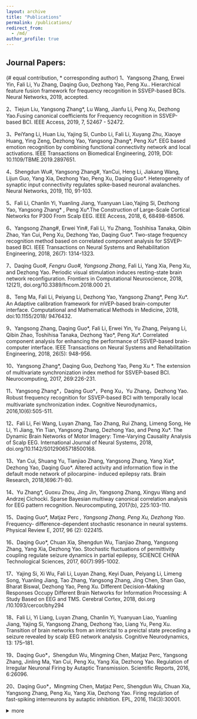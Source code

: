 ```yaml
---
layout: archive
title: "Publications"
permalink: /publications/
redirect_from: 
  - /md/
author_profile: true
---
```

Journal Papers:
------
(# equal contribution, * corresponding author)
1、Yangsong Zhang, Erwei Yin, Fali Li, Yu Zhang, Daqing Guo, Dezhong Yao, Peng Xu.. Hierarchical feature fusion framework for frequency recognition in SSVEP-based BCIs. Neural Networks, 2019, accepted. 

2、Tiejun Liu, Yangsong Zhang*, Lu Wang, Jianfu Li, Peng Xu, Dezhong Yao.Fusing canonical coefficients for Frequency recognition in SSVEP-based BCI. IEEE Access, 2019, 7, 52467 - 52472. 

3、PeiYang Li, Huan Liu, Yajing Si, Cunbo Li, Fali Li, Xuyang Zhu, Xiaoye Huang, Ying Zeng, Dezhong Yao, Yangsong Zhang*, Peng Xu*. EEG based emotion recognition by combining functional connectivity network and local activations. IEEE Transactions on Biomedical Engineering, 2019, DOI: 10.1109/TBME.2019.2897651.

4、Shengdun Wu#, Yangsong Zhang#, YanCui, Heng Li, Jiakang Wang, Lijun Guo, Yang Xia, Dezhong Yao, Peng Xu, Daqing Guo*. Heterogeneity of synaptic input connectivity regulates spike-based neuronal avalanches. Neural Networks, 2019, 110, 91-103.

5、Fali Li, Chanlin Yi, Yuanling Jiang, Yuanyuan Liao,Yajing Si, Dezhong Yao, Yangsong Zhang* , Peng Xu*.The Construction of Large-Scale Cortical Networks for P300 From Scalp EEG. IEEE Access, 2018, 6, 68498-68506.

6、Yangsong Zhang#, Erwei Yin#, Fali Li, Yu Zhang, Toshihisa Tanaka, Qibin Zhao, Yan Cui, Peng Xu, Dezhong Yao, Daqing Guo*. Two-stage frequency recognition method based on correlated component analysis for SSVEP-based BCI. IEEE Transactions on Neural Systems and Rehabilitation Engineering, 2018, 26(7): 1314-1323. 

7、Daqing Guo#*, Fengru Guo#, Yangsong Zhang*, Fali Li, Yang Xia, Peng Xu, and Dezhong Yao. Periodic visual stimulation induces resting-state brain network reconfiguration. Frontiers in Computational Neuroscience, 2018, 12(21), doi.org/10.3389/fncom.2018.000 21.

8、Teng Ma, Fali Li, Peiyang Li, Dezhong Yao, Yangsong Zhang*, Peng Xu*. An Adaptive calibration framework for mVEP-based brain-computer interface. Computational and Mathematical Methods in Medicine, 2018, doi:10.1155/2018/ 9476432. 

9、Yangsong Zhang, Daqing Guo*, Fali Li, Erwei Yin, Yu Zhang, Peiyang Li, Qibin Zhao, Toshihisa Tanaka, Dezhong Yao*, Peng Xu*. Correlated component analysis for enhancing the performance of SSVEP-based brain-computer interface. IEEE Transactions on Neural Systems and Rehabilitation Engineering, 2018, 26(5): 948-956.

10、Yangsong Zhang*, Daqing Guo, Dezhong Yao, Peng Xu *. The extension of multivariate synchronization index method for SSVEP-based BCI. Neurocomputing, 2017, 269:226-231.

11、Yangsong Zhang*，Daqing Guo*，Peng Xu，Yu Zhang，Dezhong Yao. Robust frequency recognition for SSVEP-based BCI with temporally local multivariate synchronization index. Cognitive Neurodynamics，2016,10(6):505-511. 

12、Fali Li, Fei Wang, Luyan Zhang, Tao Zhang, Rui Zhang, Limeng Song, He Li, Yi Jiang, Yin Tian, Yangsong Zhang, Dezhong Yao, and Peng Xu*. The Dynamic Brain Networks of Motor Imagery: Time-Varying Causality Analysis of Scalp EEG. International Journal of Neural Systems, 2018, doi.org/10.1142/S0129065718500168.

13、Yan Cui, Shuang Yu, Tianjiao Zhang, Yangsong Zhang, Yang Xia*, Dezhong Yao, Daqing Guo*. Altered activity and information flow in the default mode network of pilocarpine- induced epilepsy rats. Brain Research, 2018,1696:71-80. 

14、Yu Zhang*, Guoxu Zhou, Jing Jin, Yangsong Zhang, Xingyu Wang and Andrzej Cichocki. Sparse Bayesian multiway canonical correlation analysis for EEG pattern recognition. Neurocomputing, 2017(b), 225:103-110.

15、Daqing Guo*, Matjaz Perc *, Yangsong Zhang, Peng Xu, Dezhong Yao*. Frequency- difference-dependent stochastic resonance in neural systems. Physical Review E, 2017, 96 (2): 022415.

16、Daqing Guo*, Chuan Xia, Shengdun Wu, Tianjiao Zhang, Yangsong Zhang, Yang Xia, Dezhong Yao. Stochastic fluctuations of permittivity coupling regulate seizure dynamics in partial epilepsy, SCIENCE CHINA Technological Sciences, 2017, 60(7):995-1002. 

17、Yajing Si, Xi Wu, Fali Li, Luyan Zhang, Keyi Duan, Peiyang Li, Limeng Song, Yuanling Jiang, Tao Zhang, Yangsong Zhang, Jing Chen, Shan Gao, Bharat Biswal, Dezhong Yao, Peng Xu. Different Decision-Making Responses Occupy Different Brain Networks for Information Processing: A Study Based on EEG and TMS. Cerebral Cortex, 2018, doi.org /10.1093/cercor/bhy294

18、Fali Li, Yi Liang, Luyan Zhang, Chanlin Yi, Yuanyuan Liao, Yuanling Jiang, Yajing Si, Yangsong Zhang, Dezhong Yao, Liang Yu, Peng Xu. Transition of brain networks from an interictal to a preictal state preceding a seizure revealed by scalp EEG network analysis. Cognitive Neurodynamics, 13: 175–181. 

19、Daqing Guo*，Shengdun Wu, Mingming Chen, Matjaz  Perc, Yangsong Zhang, Jinling Ma, Yan Cui, Peng Xu, Yang Xia, Dezhong Yao. Regulation of Irregular Neuronal Firing by Autaptic Transmission. Scientific Reports, 2016, 6:26096.

20、Daqing Guo*，Mingming Chen, Matjaz Perc, Shengdun Wu, Chuan Xia, Yangsong Zhang, Peng Xu, Yang Xia, Dezhong Yao. Firing regulation of fast-spiking interneurons by autaptic inhibition. EPL, 2016, 114(3):30001. 

<details><summary>more</summary>
</details>
